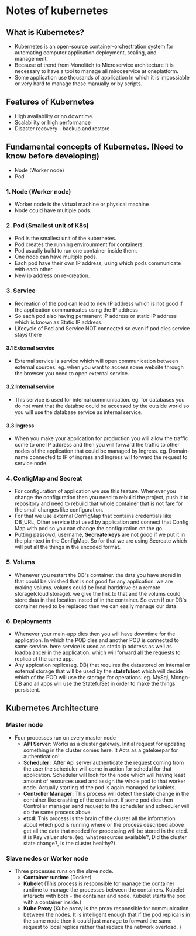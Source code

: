 # Notes of kubernetes

## What is Kubernetes?
- Kubernetes is an open-source container-orchestration system for automating computer application deployment, scaling, and management.
- Because of trend from Monolitch to Microservice architecture It is necessary to have a tool to manage all mircoservice at oneplatform.
-  Some application use thousands of application In which it is impossiable or very hard to manage those manually or by scripts.

## Features of Kubernetes
- High availability or no downtime.
- Scalability or high performance
- Disaster recovery - backup and restore

## Fundamental concepts of Kubernetes. (Need to know before developing)
- Node (Worker node)
- Pod

### 1. Node (Worker node)
- Worker node is the virtual machine or physical machine
- Node could have multiple pods.

### 2. Pod (Smallest unit of K8s)
- Pod is the smallest unit of the kubernetes.
- Pod creates the running envirounment for containers.
- Pod usually build to run one container inside them.
- One node can have multiple pods.
- Each pod have their own IP address, using which pods communicate with each other.
- New ip address on re-creation.

### 3. Service
- Recreation of the pod can lead to new IP address which is not good if the application communicates using the IP address
- So each pod also having permanent IP address or static IP address which is known as Static IP address.
- Lifecycle of Pod and Service NOT connected so even if pod dies service stays there

#### 3.1 External service
- External service is service which will open communication between external sources. eg. when you want to access some website through the browser you need to open external service.
#### 3.2 Internal service
- This service is used for internal communication. eg. for databases you do not want that the databse could be accessed by the outside world so you will use the database service as internal service.
#### 3.3 Ingress
- When you make your application for production you will allow the traffic come to one IP address and then you will forward the traffic to other nodes of the application that could be managed by Ingress. eg. Domain-name connected to IP of ingress and Ingress will forward the request to service node.

### 4. ConfigMap and Secreat 
- For configuration of application we use this feature. Whenever you change the configuration then you need to rebuild the project, push it to repository and need to rebuild that whole container that is not fare for the small changes like configuration. 
- For that we use external ConfigMap that contains credentials like DB_URL, Other service that used by application and connect that Config Map with pod so you can change the configuration on the go.
- Putting passowd, username, **Secreate keys** are not good if we put it in the plaintext in the ConfigMap. So for that we are using Secreate which will put all the things in the encoded format. 

### 5. Volums
- Whenever you restart the DB's container. the data you have stored in that could be vinished that is not good for any application. we are making volums. volums could be local harddrive or a remote storage(cloud storage). we give the link to that and the volums could store data in that location insted of in the container. So even if our DB's container need to be replaced then we can easily manage our data.

### 6. Deployments
- Whenever your main-app dies then you will have downtime for the application. In which the POD dies and another POD is connected to same service. here service is used as static ip address as well as loadbalancer in the application. which will forward all the requests to replica of the same app. 
- Any appication replica(eg. DB) that requires the datastored on internal or external storage that will be used by the **statefulset** which will decide which of the POD will use the storage for operations. eg. MySql, Mongo-DB and all apps will use the StatefulSet in order to make the things persistent.

## Kubernetes Architecture
### Master node
- Four processes run on every master node
	- **API Server:** Works as a cluster gateway. Initial request for updating something in the cluster comes here. It Acts as a gatekeepar for authentication!
	-  **Scheduler :** After Api server authenticate the request coming from the user the scheduler will come in action for schedul for that application. Scheduler will look for the node which will having least amount of resources used and assign the whole pod to that worker node. Actually starting of the pod is again managed by kublets.
	- **Controller Manager:** This process will detect the state change in the container like crashing of the container. If some pod dies then Controller manager send request to the scheduler and scheduler will do the same process above.
	- **etcd:** This process is the brain of the cluster all the information about which pod is running where or the process described above get all the data that needed for processing will be stored in the etcd. it is Key  valuer store. (eg. what resources available?, Did the cluster state change?, Is the cluster healthy?)
 
### Slave nodes or Worker node
- Three processes runs on the slave node.
	-  **Container runtime** (Docker)
	- **Kubelet** (This process is responsible for manage the container runtime to manage the processes between the containers. Kubelet interacts with both - the container and node. Kubelet starts the pod with a container inside.)
	- **Kube Proxy** (Kube proxy is the proxy responsible for communication between the nodes. It is intelligent enough that if the pod replica is in the same node then it could just manage to forward the same request to local replica rather that reduce the network overload. )
